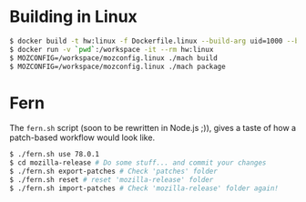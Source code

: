 
# Building in Linux


```sh
$ docker build -t hw:linux -f Dockerfile.linux --build-arg uid=1000 --build-arg gid=1000 --build-arg user=jenkins .
$ docker run -v `pwd`:/workspace -it --rm hw:linux
$ MOZCONFIG=/workspace/mozconfig.linux ./mach build
$ MOZCONFIG=/workspace/mozconfig.linux ./mach package
```

# Fern

The `fern.sh` script (soon to be rewritten in Node.js ;)), gives a taste of how a patch-based workflow would look like.

```sh
$ ./fern.sh use 78.0.1
$ cd mozilla-release # Do some stuff... and commit your changes
$ ./fern.sh export-patches # Check 'patches' folder
$ ./fern.sh reset # reset 'mozilla-release' folder
$ ./fern.sh import-patches # Check 'mozilla-release' folder again!
```
